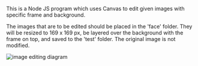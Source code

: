 This is a Node JS program which uses Canvas to edit given images with specific frame and background.

The images that are to be edited should be placed in the 'face' folder. They will be resized to 169 x 169 px, be layered over the background with the frame on top, and saved to the 'test' folder. The original image is not modified.

![image editing diagram](https://i.imgur.com/ca8PS6K.png)
